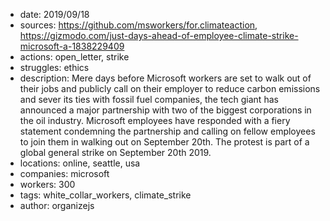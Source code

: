 - date: 2019/09/18
- sources: https://github.com/msworkers/for.climateaction, https://gizmodo.com/just-days-ahead-of-employee-climate-strike-microsoft-a-1838229409
- actions: open_letter, strike
- struggles: ethics
- description: Mere days before Microsoft workers are set to walk out of their jobs and publicly call on their employer to reduce carbon emissions and sever its ties with fossil fuel companies, the tech giant has announced a major partnership with two of the biggest corporations in the oil industry. Microsoft employees have responded with a fiery statement condemning the partnership and calling on fellow employees to join them in walking out on September 20th. The protest is part of a global general strike on September 20th 2019.
- locations: online, seattle, usa
- companies: microsoft
- workers: 300
- tags: white_collar_workers, climate_strike
- author: organizejs
